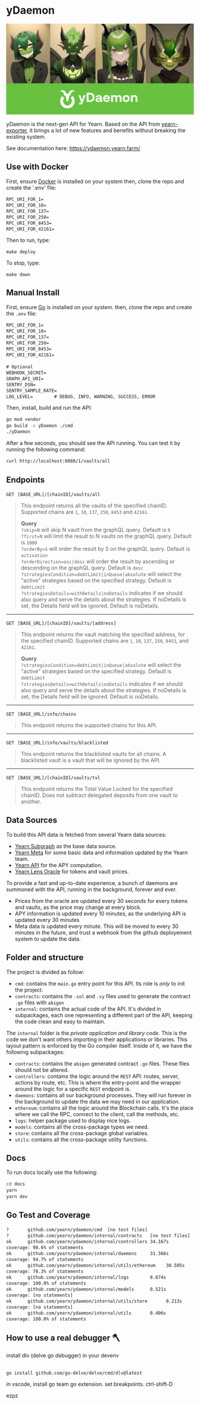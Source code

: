 # yDaemon

![](./.github/banner.png)

yDaemon is the next-gen API for Yearn. Based on the API from [yearn-exporter](https://github.com/yearn/yearn-exporter), it brings a lot of new features and benefits without breaking the existing system.

See documentation here: https://ydaemon.yearn.farm/
## Use with Docker
First, ensure [Docker](https://docs.docker.com/get-started/overview/) is installed on your system then, clone the repo and create the '.env' file:
```
RPC_URI_FOR_1=
RPC_URI_FOR_10=
RPC_URI_FOR_137=
RPC_URI_FOR_250=
RPC_URI_FOR_8453=
RPC_URI_FOR_42161=
```
Then to run, type:
```
make deploy
```
To stop, type:
```
make down
```

## Manual Install
First, ensure [Go](https://go.dev/) is installed on your system. then, clone the repo and create the `.env` file:
```
RPC_URI_FOR_1=
RPC_URI_FOR_10=
RPC_URI_FOR_137=
RPC_URI_FOR_250=
RPC_URI_FOR_8453=
RPC_URI_FOR_42161=

# Optional
WEBHOOK_SECRET=
GRAPH_API_URI=
SENTRY_DSN=
SENTRY_SAMPLE_RATE=
LOG_LEVEL=        # DEBUG, INFO, WARNING, SUCCESS, ERROR
```

Then, install, build and run the API:
```bash
go mod vendor
go build -o yDaemon ./cmd
./yDaemon
```

After a few seconds, you should see the API running. You can test it by running the following command:
```bash
curl http://localhost:8080/1/vaults/all
```

## Endpoints
`GET` `[BASE_URL]/[chainID]/vaults/all`  
> This endpoint returns all the vaults of the specified chainID. Supported chains are `1`, `10`, `137`, `250`, `8453` and `42161`.  
>  
> **Query**  
`?skip=N` will skip N vault from the graphQL query. Default is `0`  
`?first=N` will limit the result to N vaults on the graphQL query. Default is `1000`  
`?orderBy=S` will order the result by S on the graphQL query. Default is `activation`  
`?orderDirection=asc|desc` will order the result by ascending or descending on the graphQL query. Default is `desc`  
>`?strategiesCondition=debtLimit|inQueue|absolute` will select the "active" strategies based on the specified strategy. Default is `debtLimit`  
>`?strategiesDetails=withDetails|noDetails` indicates if we should also query and serve the details about the strategies. If noDetails is set, the Details field will be ignored. Default is noDetails.  
-------

`GET` `[BASE_URL]/[chainID]/vaults/[address]`  
> This endpoint returns the vault matching the specified address, for the specified chainID. Supported chains are `1`, `10`, `137`, `250`, `8453`, and `42161`.  
>  
> **Query**  
> `?strategiesCondition=debtLimit|inQueue|absolute` will select the "active" strategies based on the specified strategy. Default is `debtLimit`  
>`?strategiesDetails=withDetails|noDetails` indicates if we should also query and serve the details about the strategies. If noDetails is set, the Details field will be ignored. Default is noDetails.  
-------

`GET` `[BASE_URL]/info/chains`  
> This endpoint returns the supported chains for this API.  

-------

`GET` `[BASE_URL]/info/vaults/blacklisted`  
> This endpoint returns the blacklisted vaults for all chains. A blacklisted vault is a vault that will be ignored by the API.  

-------
`GET` `[BASE_URL]/[chainID]/vaults/tvl`  
> This endpoint returns the Total Value Locked for the specified chainID. Does not subtract delegated deposits from one vault to another.  

## Data Sources
To build this API data is fetched from several Yearn data sources:
- [Yearn Subgraph](https://thegraph.com/explorer/subgraph?id=5xMSe3wTNLgFQqsAc5SCVVwT4MiRb5AogJCuSN9PjzXF) as the base data source.
- [Yearn Meta](https://github.com/yearn/yearn-meta) for some basic data and information updated by the Yearn team.
- [Yearn API](https://api.yearn.fi/) for the APY computation.
- [Yearn Lens Oracle](https://etherscan.io/address/0xca11bde05977b3631167028862be2a173976ca11) for tokens and vault prices.

To provide a fast and up-to-date experience, a bunch of daemons are summoned with the API, running in the background, forever and ever.
- Prices from the oracle are updated every 30 seconds for every tokens and vaults, as the price may change at every block.
- APY information is updated every 10 minutes, as the underlying API is updated every 30 minutes
- Meta data is updated every minute. This will be moved to every 30 minutes in the future, and trust a webhook from the github deployement system to update the data.

## Folder and structure
The project is divided as follow:
- `cmd`: contains the `main.go` entry point for this API. Its role is _only_ to init the project.
- `contracts`: contains the `.sol` and `.vy` files used to generate the contract `.go` files with `abigen`
- `internal`: contains the actual code of the API. It's divided in subpackages, each one representing a different part of the API, keeping the code clean and easy to maintain.

The `internal` folder is the _private application and library code_. This is the code we don't want others importing in their applications or libraries. This layout pattern is enforced by the Go compiler itself. Inside of it, we have the following subpackages:
- `contracts`: contains the `abigen` generated contract `.go` files. These files should not be altered.
- `controllers`: contains the logic around the `REST` API: routes, server, actions by route, etc. This is where the entry-point and the wrapper around the logic for a specific `REST` endpoint is.
- `daemons`: contains all our background processes. They will run forever in the background to update the data we may need in our application.
- `ethereum`: contains all the logic around the Blockchain calls. It's the place where we call the RPC, connect to the client, call the methods, etc.
- `logs`: helper package used to display nice logs.
- `models`: contains all the cross-package types we need.
- `store`: contains all the cross-package global variables.
- `utils`: contains all the cross-package utility functions.

## Docs
To run docs locally use the following:
```bash
cd docs
yarn
yarn dev
```
## Go Test and Coverage
```
?       github.com/yearn/ydaemon/cmd  [no test files]
?       github.com/yearn/ydaemon/internal/contracts   [no test files]
ok      github.com/yearn/ydaemon/internal/controllers 34.167s coverage: 98.6% of statements
ok      github.com/yearn/ydaemon/internal/daemons     31.366s coverage: 94.7% of statements
ok      github.com/yearn/ydaemon/internal/utils/ethereum    30.505s coverage: 78.3% of statements
ok      github.com/yearn/ydaemon/internal/logs        0.674s  coverage: 100.0% of statements
ok      github.com/yearn/ydaemon/internal/models      0.521s  coverage: [no statements]
ok      github.com/yearn/ydaemon/internal/utils/store       0.213s  coverage: [no statements]
ok      github.com/yearn/ydaemon/internal/utils       0.406s  coverage: 100.0% of statements
```

## How to use a real debugger 🪓

install dlv (delve go debugger) in your devenv

```

go install github.com/go-delve/delve/cmd/dlv@latest

```

in vscode, install go team go extension. set breakpoints. ctrl-shift-D

ezpz
